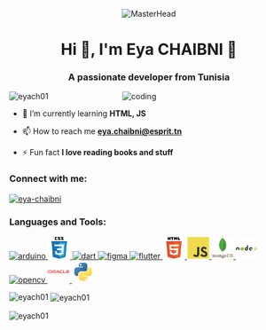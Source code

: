 <p align="center"  width="900">
  <img src="https://64.media.tumblr.com/6b9d5fbcc7d6ebe2c3636ed25a550787/f02e19988b551a66-43/s540x810/39cc4bf0a8362783bac5b521db60402238529c64.gifv" alt="MasterHead">
</p>

<h1 align="center">Hi 👋, I'm Eya CHAIBNI 🌱</h1>
<h3 align="center">A passionate developer from Tunisia</h3>
<img align="right" alt="coding" width="300" src="https://miro.medium.com/v2/resize:fit:1400/1*VBmyrtjHs4ABFx0vGQq43A.gif"
<p align="left"> <img src="https://komarev.com/ghpvc/?username=eyach01&label=Profile%20views&color=0e75b6&style=flat" alt="eyach01" /> </p>

- 🌱 I’m currently learning **HTML, JS**

- 📫 How to reach me **eya.chaibni@esprit.tn**

- ⚡ Fun fact **I love reading books and stuff**

<h3 align="left">Connect with me:</h3>
<p align="left">
<a href="https://www.linkedin.com/in/eya-chaibni-379463228/" target="blank"><img align="center" src="https://raw.githubusercontent.com/rahuldkjain/github-profile-readme-generator/master/src/images/icons/Social/linked-in-alt.svg" alt="eya-chaibni" height="30" width="40" /></a>
</p>

<h3 align="left">Languages and Tools:</h3>
<p align="left"> <a href="https://www.arduino.cc/" target="_blank" rel="noreferrer"> <img src="https://cdn.worldvectorlogo.com/logos/arduino-1.svg" alt="arduino" width="40" height="40"/> </a> <a href="https://www.w3schools.com/css/" target="_blank" rel="noreferrer"> <img src="https://raw.githubusercontent.com/devicons/devicon/master/icons/css3/css3-original-wordmark.svg" alt="css3" width="40" height="40"/> </a> <a href="https://dart.dev" target="_blank" rel="noreferrer"> <img src="https://www.vectorlogo.zone/logos/dartlang/dartlang-icon.svg" alt="dart" width="40" height="40"/> </a> <a href="https://www.figma.com/" target="_blank" rel="noreferrer"> <img src="https://www.vectorlogo.zone/logos/figma/figma-icon.svg" alt="figma" width="40" height="40"/> </a> <a href="https://flutter.dev" target="_blank" rel="noreferrer"> <img src="https://www.vectorlogo.zone/logos/flutterio/flutterio-icon.svg" alt="flutter" width="40" height="40"/> </a> <a href="https://www.w3.org/html/" target="_blank" rel="noreferrer"> <img src="https://raw.githubusercontent.com/devicons/devicon/master/icons/html5/html5-original-wordmark.svg" alt="html5" width="40" height="40"/> </a> <a href="https://developer.mozilla.org/en-US/docs/Web/JavaScript" target="_blank" rel="noreferrer"> <img src="https://raw.githubusercontent.com/devicons/devicon/master/icons/javascript/javascript-original.svg" alt="javascript" width="40" height="40"/> </a> <a href="https://www.mongodb.com/" target="_blank" rel="noreferrer"> <img src="https://raw.githubusercontent.com/devicons/devicon/master/icons/mongodb/mongodb-original-wordmark.svg" alt="mongodb" width="40" height="40"/> </a> <a href="https://nodejs.org" target="_blank" rel="noreferrer"> <img src="https://raw.githubusercontent.com/devicons/devicon/master/icons/nodejs/nodejs-original-wordmark.svg" alt="nodejs" width="40" height="40"/> </a> <a href="https://opencv.org/" target="_blank" rel="noreferrer"> <img src="https://www.vectorlogo.zone/logos/opencv/opencv-icon.svg" alt="opencv" width="40" height="40"/> </a> <a href="https://www.oracle.com/" target="_blank" rel="noreferrer"> <img src="https://raw.githubusercontent.com/devicons/devicon/master/icons/oracle/oracle-original.svg" alt="oracle" width="40" height="40"/> </a> <a href="https://www.python.org" target="_blank" rel="noreferrer"> <img src="https://raw.githubusercontent.com/devicons/devicon/master/icons/python/python-original.svg" alt="python" width="40" height="40"/> </a> </p>

<p><img align="left" src="https://github-readme-stats.vercel.app/api/top-langs?username=eyach01&show_icons=true&locale=en&layout=compact" alt="eyach01" /></p>

<p>&nbsp;<img align="center" src="https://github-readme-stats.vercel.app/api?username=eyach01&show_icons=true&locale=en" alt="eyach01" /></p>

<p><img align="center" src="https://github-readme-streak-stats.herokuapp.com/?user=eyach01&" alt="eyach01" /></p>
